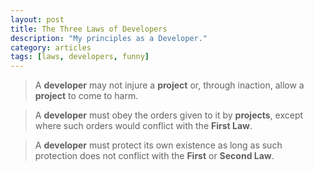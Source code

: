 ```yaml
---
layout: post
title: The Three Laws of Developers
description: "My principles as a Developer."
category: articles
tags: [laws, developers, funny] 
---
```


> A **developer** may not injure a **project** or, through inaction, allow a **project** to come to harm.

> A **developer** must obey the orders given to it by **projects**, except where such orders would conflict with the **First Law**.

> A **developer** must protect its own existence as long as such protection does not conflict with the **First** or **Second Law**.
